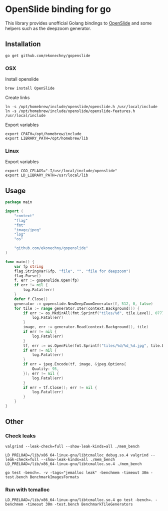 # OpenSlide binding for go
This library provides unofficial Golang bindings to [OpenSlide](https://github.com/openslide/openslide) and some helpers such as the deepzoom generator.

## Installation

```shell
go get github.com/ekonechny/gopenslide
```

### OSX

Install openslide
```shell
brew install OpenSlide
```

Create links
```shell
ln -s /opt/homebrew/include/openslide/openslide.h /usr/local/include
ln -s /opt/homebrew/include/openslide/openslide-features.h /usr/local/include
```

Export variables
```shell
export CPATH=/opt/homebrew/include
export LIBRARY_PATH=/opt/homebrew/lib
```

### Linux
Export variables
```
export CGO_CFLAGS="-I/usr/local/include/openslide"
export LD_LIBRARY_PATH=/usr/local/lib
```

## Usage

```go
package main

import (
	"context"
	"flag"
	"fmt"
	"image/jpeg"
	"log"
	"os"

	"github.com/ekonechny/gopenslide"
)

func main() {
	var fp string
	flag.StringVar(&fp, "file", "", "file for deepzoom")
	flag.Parse()
	f, err := gopenslide.Open(fp)
	if err != nil {
		log.Fatal(err)
	}
	defer f.Close()
	generator := gopenslide.NewDeepZoomGenerator(f, 512, 0, false)
	for tile := range generator.Iter(context.Background()) {
		if err := os.MkdirAll(fmt.Sprintf("tiles/%d", tile.Level), 0777); err != nil {
			log.Fatal(err)
		}
		image, err := generator.Read(context.Background(), tile)
		if err != nil {
			log.Fatal(err)
		}
		tf, err := os.OpenFile(fmt.Sprintf("tiles/%d/%d_%d.jpg", tile.Level, tile.Col, tile.Row), os.O_CREATE|os.O_RDWR, 0777)
		if err != nil {
			log.Fatal(err)
		}
		if err = jpeg.Encode(tf, image, &jpeg.Options{
			Quality: 95,
		}); err != nil {
			log.Fatal(err)
		}
		if err = tf.Close(); err != nil {
			log.Fatal(err)
		}
	}
}

```

## Other

### Check leaks

```shell
valgrind --leak-check=full --show-leak-kinds=all ./mem_bench

LD_PRELOAD=/lib/x86_64-linux-gnu/libtcmalloc_debug.so.4 valgrind --leak-check=full --show-leak-kinds=all ./mem_bench
LD_PRELOAD=/lib/x86_64-linux-gnu/libtcmalloc.so.4 ./mem_bench

go test -bench=. -v -tags="jemalloc leak" -benchmem -timeout 30m -test.bench BenchmarkImagesFormats
```

### Run with tcmalloc
```shell
LD_PRELOAD=/lib/x86_64-linux-gnu/libtcmalloc.so.4 go test -bench=. -benchmem -timeout 30m -test.bench BenchmarkTileGenerators
```